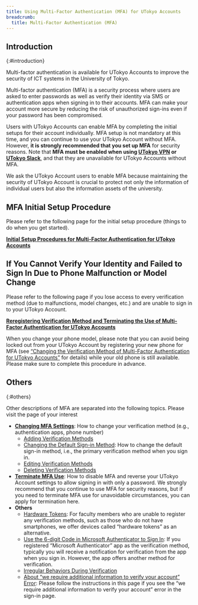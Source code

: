 ```yaml
---
title: Using Multi-Factor Authentication (MFA) for UTokyo Accounts
breadcrumb:
  title: Multi-Factor Authentication (MFA)
---
```


## Introduction
{:#introduction}

Multi-factor authentication is available for UTokyo Accounts to improve the security of ICT systems in the University of Tokyo.

Multi-factor authentication (MFA) is a security process where users are asked to enter passwords as well as verify their identity via SMS or authentication apps when signing in to their accounts. MFA can make your account more secure by reducing the risk of unauthorized sign-ins even if your password has been compromised.

Users with UTokyo Accounts can enable MFA by completing the initial setups for their account individually. MFA setup is not mandatory at this time, and you can continue to use your UTokyo Account without MFA. However, **it is strongly recommended that you set up MFA** for security reasons. Note that **MFA must be enabled when using [UTokyo VPN](/en/utokyo_vpn/) or [UTokyo Slack](/en/slack/)**, and that they are unavailable for UTokyo Accounts without MFA.

We ask the UTokyo Account users to enable MFA because maintaining the security of UTokyo Account is crucial to protect not only the information of individual users but also the information assets of the university.

## MFA Initial Setup Procedure

Please refer to the following page for the initial setup procedure (things to do when you get started).

<b class="box center"><a href="initial/">Initial Setup Procedures for Multi-Factor Authentication for UTokyo Accounts</a></b>

## If You Cannot Verify Your Identity and Failed to Sign In Due to Phone Malfunction or Model Change

Please refer to the following page if you lose access to every verification method (due to malfunctions, model changes, etc.) and are unable to sign in to your UTokyo Account.

<b class="box center"><a href="reregister_and_terminate">Reregistering Verification Method and Terminating the Use of Multi-Factor Authentication for UTokyo Accounts</a></b>

When you change your phone model, please note that you can avoid being locked out from your UTokyo Account by registering your new phone for MFA (see [“Changing the Verification Method of Multi-Factor Authentication for UTokyo Accounts”](change/) for details) while your old phone is still available. Please make sure to complete this procedure in advance.

## Others
{:#others}

Other descriptions of MFA are separated into the following topics. Please visit the page of your interest

- **[Changing MFA Settings](change/)**: How to change your verification method (e.g., authentication apps, phone number)
    - [Adding Verification Methods](change/#add)
    - [Changing the Default Sign-in Method](change/#default): How to change the default sign-in method, i.e., the primary verification method when you sign in.
    - [Editing Verification Methods](change/#edit)
    - [Deleting Verification Methods](change/#delete)
- **[Terminate MFA Use](reregister_and_terminate)**: How to disable MFA and reverse your UTokyo Account settings to allow signing in with only a password. We strongly recommend that you continue to use MFA for security reasons, but if you need to terminate MFA use for unavoidable circumstances, you can apply for termination here.
- **Others**
    - [Hardware Tokens](others#hardware-token): For faculty members who are unable to register any verification methods, such as those who do not have smartphones, we offer devices called “hardware tokens” as an alternative.
    - [Use the 6-digit Code in Microsoft Authenticator to Sign In](others#msauth-totp): If you registered “Microsoft Authenticator” app as the verification method, typically you will receive a notification for verification from the app when you sign in. However, the app offers another method for verification.
    - [Irregular Behaviors During Verification](others#irregular)
    - [About “we require additional information to verify your account” Error](others#unknown-error): Please follow the instructions in this page if you see the “we require additional information to verify your account” error in the sign-in page.
